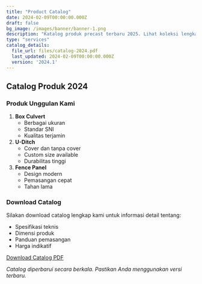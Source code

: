 ```yaml
---
title: "Product Catalog"
date: 2024-02-09T00:00:00.000Z
draft: false
bg_image: /images/banner/banner-1.png
description: "Katalog produk precast terbaru 2025. Lihat koleksi lengkap Box Culvert, U-Ditch, dan Fence Panel dengan spesifikasi detail dan panduan teknis."
type: "services"
catalog_details:
  file_url: files/catalog-2024.pdf
  last_updated: 2024-02-09T00:00:00.000Z
  version: '2024.1'
---
```


## Catalog Produk 2024

### Produk Unggulan Kami

1. **Box Culvert**
   * Berbagai ukuran
   * Standar SNI
   * Kualitas terjamin
2. **U-Ditch**
   * Cover dan tanpa cover
   * Custom size available
   * Durabilitas tinggi
3. **Fence Panel**
   * Design modern
   * Pemasangan cepat
   * Tahan lama

### Download Catalog

Silakan download catalog lengkap kami untuk informasi detail tentang:

* Spesifikasi teknis
* Dimensi produk
* Panduan pemasangan
* Harga indikatif

[Download Catalog PDF](#)

*Catalog diperbarui secara berkala. Pastikan Anda menggunakan versi terbaru.*
